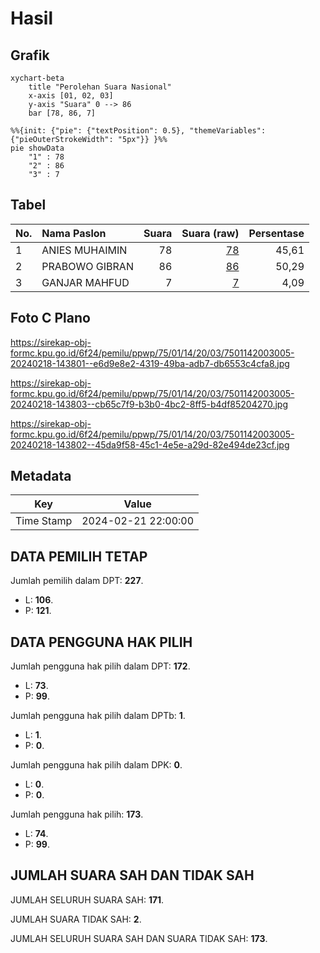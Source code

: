 # Hasil

## Grafik

```mermaid
xychart-beta
    title "Perolehan Suara Nasional"
    x-axis [01, 02, 03]
    y-axis "Suara" 0 --> 86
    bar [78, 86, 7]
```

```mermaid
%%{init: {"pie": {"textPosition": 0.5}, "themeVariables": {"pieOuterStrokeWidth": "5px"}} }%%
pie showData
    "1" : 78
    "2" : 86
    "3" : 7
```

## Tabel

| No. | Nama Paslon    | Suara | Suara (raw) | Persentase |
|:--- |:-------------- | -----:| -----------:| ----------:|
| 1   | ANIES MUHAIMIN | 78    | [78][p-1]   | 45,61      |
| 2   | PRABOWO GIBRAN | 86    | [86][p-2]   | 50,29      |
| 3   | GANJAR MAHFUD  | 7     | [7][p-3]    | 4,09       |


[p-1]: https://github.com/gigit-pemilu/pemilu-2024/blob/main/pilpres/hitung-suara/sub/75-gorontalo/sub/01-gorontalo/sub/14-mootilango/sub/2003-pilomonu/sub/005-tps/sub/paslon-1.txt
[p-2]: https://github.com/gigit-pemilu/pemilu-2024/blob/main/pilpres/hitung-suara/sub/75-gorontalo/sub/01-gorontalo/sub/14-mootilango/sub/2003-pilomonu/sub/005-tps/sub/paslon-2.txt
[p-3]: https://github.com/gigit-pemilu/pemilu-2024/blob/main/pilpres/hitung-suara/sub/75-gorontalo/sub/01-gorontalo/sub/14-mootilango/sub/2003-pilomonu/sub/005-tps/sub/paslon-3.txt

## Foto C Plano

https://sirekap-obj-formc.kpu.go.id/6f24/pemilu/ppwp/75/01/14/20/03/7501142003005-20240218-143801--e6d9e8e2-4319-49ba-adb7-db6553c4cfa8.jpg

https://sirekap-obj-formc.kpu.go.id/6f24/pemilu/ppwp/75/01/14/20/03/7501142003005-20240218-143803--cb65c7f9-b3b0-4bc2-8ff5-b4df85204270.jpg

https://sirekap-obj-formc.kpu.go.id/6f24/pemilu/ppwp/75/01/14/20/03/7501142003005-20240218-143802--45da9f58-45c1-4e5e-a29d-82e494de23cf.jpg


## Metadata

| Key        | Value               |
| ---------- | ------------------- |
| Time Stamp | 2024-02-21 22:00:00 |


## DATA PEMILIH TETAP

Jumlah pemilih dalam DPT: **227**.
 * L: **106**.
 * P: **121**.

## DATA PENGGUNA HAK PILIH

Jumlah pengguna hak pilih dalam DPT: **172**.
 * L: **73**.
 * P: **99**.

Jumlah pengguna hak pilih dalam DPTb: **1**.
 * L: **1**.
 * P: **0**.

Jumlah pengguna hak pilih dalam DPK: **0**.
 * L: **0**.
 * P: **0**.

Jumlah pengguna hak pilih: **173**.
 * L: **74**.
 * P: **99**.

## JUMLAH SUARA SAH DAN TIDAK SAH

JUMLAH SELURUH SUARA SAH: **171**.

JUMLAH SUARA TIDAK SAH: **2**.

JUMLAH SELURUH SUARA SAH DAN SUARA TIDAK SAH: **173**.


